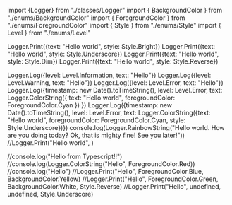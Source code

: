 import {Logger} from "./classes/Logger"
import { BackgroundColor } from "./enums/BackgroundColor"
import { ForegroundColor } from "./enums/ForegroundColor"
import { Style } from "./enums/Style"
import { Level } from "./enums/Level"

Logger.Print({text: "Hello world", style: Style.Bright})
Logger.Print({text: "Hello world", style: Style.Underscore})
Logger.Print({text: "Hello world", style: Style.Dim})
Logger.Print({text: "Hello world", style: Style.Reverse})

Logger.Log({level: Level.Information, text: "Hello"})
Logger.Log({level: Level.Warning, text: "Hello"})
Logger.Log({level: Level.Error, text: "Hello"})
Logger.Log({timestamp: new Date().toTimeString(),
            level: Level.Error, text: Logger.ColorString({
                text: "Hello world", 
                foregroundColor: ForegroundColor.Cyan
            })
        })
Logger.Log({timestamp: new Date().toTimeString(), level: Level.Error, text: Logger.ColorString({text: "Hello world", foregroundColor: ForegroundColor.Cyan, style: Style.Underscore})})
console.log(Logger.RainbowString("Hello world. How are you doing today? Ok, that is mighty fine! See you later!"))
//Logger.Print("Hello world", )

//console.log("Hello from Typescript!!")
//console.log(Logger.ColorString("Hello", ForegroundColor.Red))
//console.log("Hello")
//Logger.Print("Hello", ForegroundColor.Blue, BackgroundColor.Yellow)
//Logger.Print("Hello", ForegroundColor.Green, BackgroundColor.White, Style.Reverse)
//Logger.Print("Hello", undefined, undefined, Style.Underscore)